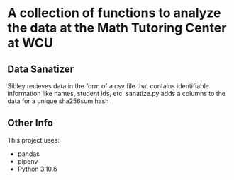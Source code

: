 # A collection of functions to analyze the data at the Math Tutoring Center at WCU

## Data Sanatizer
Sibley recieves data in the form of a csv file that contains identifiable information like names, student ids, etc.
sanatize.py adds a columns to the data for a unique sha256sum hash

## Other Info
This project uses:
- pandas
- pipenv
- Python 3.10.6

